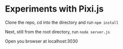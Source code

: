 # Experiments with Pixi.js

Clone the repo, cd into the directory and run ```npm install```

Next, still from the root directory, run ```node server.js```

Open you browser at localhost:3030